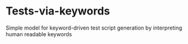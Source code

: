 # Tests-via-keywords
Simple model for keyword-driven test script generation by interpreting human readable keywords
